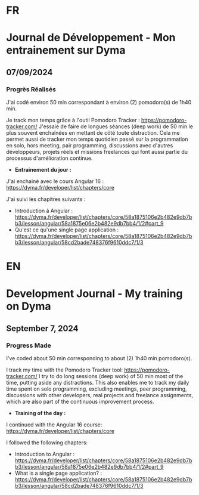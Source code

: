 # FR

# Journal de Développement - Mon entrainement sur Dyma

## 07/09/2024

### Progrès Réalisés

J'ai codé environ 50 min correspondant à environ (2) pomodoro(s) de 1h40 min.

Je track mon temps grâce à l'outil Pomodoro Tracker : https://pomodoro-tracker.com/
J'essaie de faire de longues séances (deep work) de 50 min le plus souvent enchaînées en mettant de côté toute distraction.
Cela me permet aussi de tracker mon temps quotidien passé sur la programmation en solo, hors meeting, pair programming, discussions avec d'autres développeurs, projets réels et missions freelances qui font aussi partie du processus d'amélioration continue.

- **Entrainement du jour :**

J'ai enchainé avec le cours Angular 16 : https://dyma.fr/developer/list/chapters/core

J'ai suivi les chapitres suivants :

- Introduction à Angular : https://dyma.fr/developer/list/chapters/core/58a1875106e2b482e9db7bb3/lesson/angular/58a1875e06e2b482e9db7bb4/1/2#part_9
- Qu'est ce qu'une single page application : https://dyma.fr/developer/list/chapters/core/58a1875106e2b482e9db7bb3/lesson/angular/58cd2bade748376f9610ddc7/1/3

# EN

# Development Journal - My training on Dyma

## September 7, 2024

### Progress Made

I've coded about 50 min corresponding to about (2) 1h40 min pomodoro(s).

I track my time with the Pomodoro Tracker tool: https://pomodoro-tracker.com/ I try to do long sessions (deep work) of 50 min most of the time, putting aside any distractions. This also enables me to track my daily time spent on solo programming, excluding meetings, peer programming, discussions with other developers, real projects and freelance assignments, which are also part of the continuous improvement process.

- **Training of the day :**

I continued with the Angular 16 course: https://dyma.fr/developer/list/chapters/core

I followed the following chapters:

- Introduction to Angular : https://dyma.fr/developer/list/chapters/core/58a1875106e2b482e9db7bb3/lesson/angular/58a1875e06e2b482e9db7bb4/1/2#part_9
- What is a single page application? : https://dyma.fr/developer/list/chapters/core/58a1875106e2b482e9db7bb3/lesson/angular/58cd2bade748376f9610ddc7/1/3
